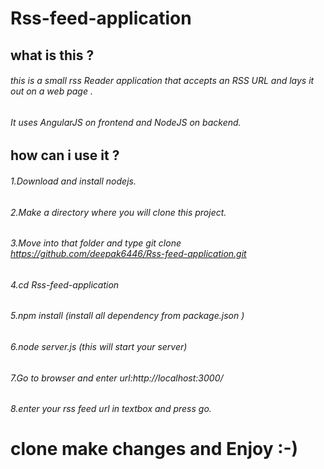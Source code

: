 # Rss-feed-application

## what is this ?
###### this is a small rss Reader application that accepts an RSS URL and lays it out on a web page .
###### It uses AngularJS on frontend and NodeJS on backend.

## how can i use it ?
###### 1.Download and install nodejs.
###### 2.Make a directory where you will clone this project.
###### 3.Move into that folder and type git clone https://github.com/deepak6446/Rss-feed-application.git
###### 4.cd Rss-feed-application
###### 5.npm install (install all dependency from package.json )
###### 6.node server.js (this will start your server)
###### 7.Go to browser and enter url:http://localhost:3000/
###### 8.enter your rss feed url in textbox and press go.

# clone make changes and Enjoy :-) 
